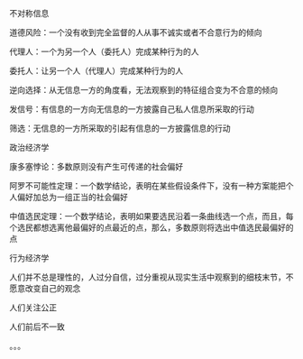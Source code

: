 不对称信息

道德风险：一个没有收到完全监督的人从事不诚实或者不合意行为的倾向

代理人：一个为另一个人（委托人）完成某种行为的人

委托人：让另一个人（代理人）完成某种行为的人

逆向选择：从无信息一方的角度看，无法观察到的特征组合变为不合意的倾向

发信号：有信息的一方向无信息的一方披露自己私人信息所采取的行动

筛选：无信息的一方所采取的引起有信息的一方披露信息的行动

政治经济学

康多塞悖论：多数原则没有产生可传递的社会偏好

阿罗不可能性定理：一个数学结论，表明在某些假设条件下，没有一种方案能把个人偏好加总为一组正当的社会偏好

中值选民定理：一个数学结论，表明如果要选民沿着一条曲线选一个点，而且，每个选民都想选离他最偏好的点最近的点，那么，多数原则将选出中值选民最偏好的点

行为经济学

人们并不总是理性的，人过分自信，过分重视从现实生活中观察到的细枝末节，不愿意改变自己的观念

人们关注公正

人们前后不一致

。。。